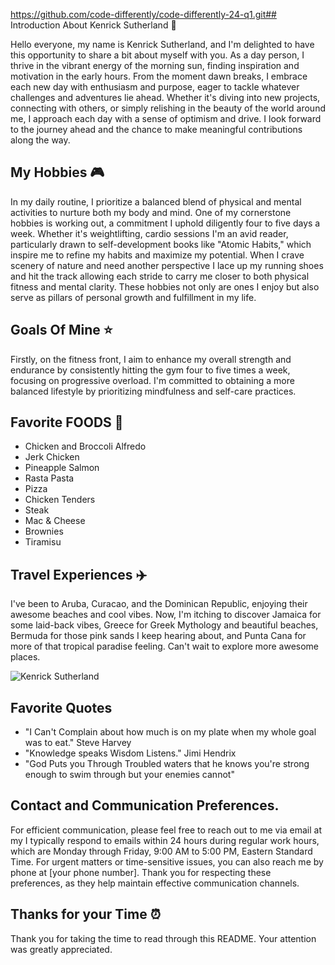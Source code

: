 https://github.com/code-differently/code-differently-24-q1.git## Introduction About Kenrick Sutherland 🖤

Hello everyone, my name is Kenrick Sutherland, and I'm delighted to have this opportunity to share a bit about myself with you. As a day person, I thrive in the vibrant energy of the morning sun, finding inspiration and motivation in the early hours. From the moment dawn breaks, I embrace each new day with enthusiasm and purpose, eager to tackle whatever challenges and adventures lie ahead. Whether it's diving into new projects, connecting with others, or simply relishing in the beauty of the world around me, I approach each day with a sense of optimism and drive. I look forward to the journey ahead and the chance to make meaningful contributions along the way.

## My Hobbies 🎮


In my daily routine, I prioritize a balanced blend of physical and mental activities to nurture both my body and mind. One of my cornerstone hobbies is working out, a commitment I uphold diligently four to five days a week. Whether it's weightlifting, cardio sessions I'm an avid reader, particularly drawn to self-development books like "Atomic Habits," which inspire me to refine my habits and maximize my potential. When I crave scenery of nature and need another perspective I lace up my running shoes and hit the track allowing each stride to carry me closer to both physical fitness and mental clarity. These hobbies not only are ones I enjoy but also serve as pillars of personal growth and fulfillment in my life.

## Goals Of Mine ⭐

Firstly, on the fitness front, I aim to enhance my overall strength and endurance by consistently hitting the gym four to five times a week, focusing on progressive overload. I'm committed to obtaining a more balanced lifestyle by prioritizing mindfulness and self-care practices.

## Favorite FOODS 🍕


- Chicken and Broccoli Alfredo
- Jerk Chicken
- Pineapple Salmon
- Rasta Pasta
- Pizza
- Chicken Tenders
- Steak
- Mac & Cheese
- Brownies
- Tiramisu

## Travel Experiences ✈️


I've been to Aruba, Curacao, and the Dominican Republic, enjoying their awesome beaches and cool vibes. Now, I'm itching to discover Jamaica for some laid-back vibes, Greece for Greek Mythology and beautiful beaches, Bermuda for those pink sands I keep hearing about, and Punta Cana for more of that tropical paradise feeling. Can't wait to explore more awesome places. 

![Kenrick Sutherland](https://www.siliconrepublic.com/wp-content/uploads/2022/11/AdobeStock_20136083-718x523.jpeg)

## Favorite Quotes

- "I Can't Complain about how much is on my plate when my whole goal was to eat." Steve Harvey
- "Knowledge speaks Wisdom Listens." Jimi Hendrix
- "God Puts you Through Troubled waters that he knows you're strong enough to swim through but your enemies cannot"

## Contact and Communication Preferences.
For efficient communication, please feel free to reach out to me via email at my  I typically respond to emails within 24 hours during regular work hours, which are Monday through Friday, 9:00 AM to 5:00 PM, Eastern Standard Time. For urgent matters or time-sensitive issues, you can also reach me by phone at [your phone number]. Thank you for respecting these preferences, as they help maintain effective communication channels.

## Thanks for your Time ⏰


Thank you for taking the time to read through this README. Your attention was greatly appreciated.
